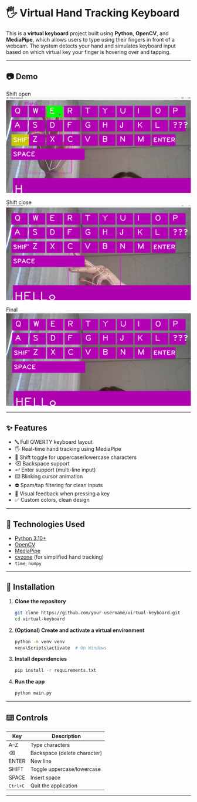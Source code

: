 # 🖐️ Virtual Hand Tracking Keyboard

This is a **virtual keyboard** project built using **Python**, **OpenCV**, and **MediaPipe**, which allows users to type using their fingers in front of a webcam. The system detects your hand and simulates keyboard input based on which virtual key your finger is hovering over and tapping.

---

## 📷 Demo
Shift open
![Virtual Keyboard Screenshot](./images/shiftopen0.png)

Shift close
![Virtual Keyboard Screenshot](./images/shiftclose.png)

Final
![Virtual Keyboard Screenshot](./images/final.png)

---

## ✨ Features

- 🔤 Full QWERTY keyboard layout
- 🖐️ Real-time hand tracking using MediaPipe
- 🔡 Shift toggle for uppercase/lowercase characters
- ⌫ Backspace support
- ↵ Enter support (multi-line input)
- ⌨️ Blinking cursor animation
- ⛔️ Spam/tap filtering for clean inputs
- 🎨 Visual feedback when pressing a key
- ✅ Custom colors, clean design

---

## 🧰 Technologies Used

- [Python 3.10+](https://www.python.org/)
- [OpenCV](https://opencv.org/)
- [MediaPipe](https://google.github.io/mediapipe/)
- [cvzone](https://github.com/cvzone/cvzone) (for simplified hand tracking)
- `time`, `numpy`

---

## 🚀 Installation

1. **Clone the repository**

    ```bash
    git clone https://github.com/your-username/virtual-keyboard.git
    cd virtual-keyboard
    ```

2. **(Optional) Create and activate a virtual environment**

    ```bash
    python -m venv venv
    venv\Scripts\activate  # On Windows
    ```

3. **Install dependencies**

    ```bash
    pip install -r requirements.txt
    ```

4. **Run the app**

    ```bash
    python main.py
    ```

---

## ⌨️ Controls

| Key          | Description                    |
|--------------|--------------------------------|
| A–Z          | Type characters                |
| ⌫           | Backspace (delete character)   |
| ENTER        | New line                       |
| SHIFT        | Toggle uppercase/lowercase     |
| SPACE        | Insert space                   |
| `Ctrl+C`     | Quit the application           |

---
